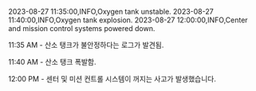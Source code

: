 2023-08-27 11:35:00,INFO,Oxygen tank unstable.
2023-08-27 11:40:00,INFO,Oxygen tank explosion.
2023-08-27 12:00:00,INFO,Center and mission control systems powered down.

11:35 AM - 산소 탱크가 불안정하다는 로그가 발견됨.

11:40 AM - 산소 탱크 폭발함.

12:00 PM - 센터 및 미션 컨트롤 시스템이 꺼지는 사고가 발생했습니다.
